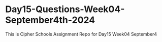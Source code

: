 # Day15-Questions-Week04-September4th-2024
This is Cipher Schools Assignment Repo for Day15 Week04 September4
